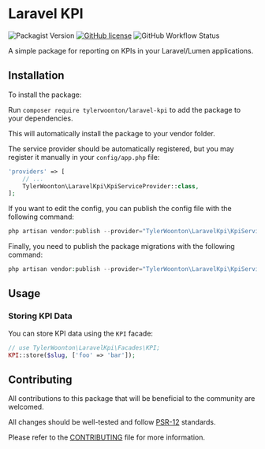 # Laravel KPI

![Packagist Version](https://img.shields.io/packagist/v/tylerwoonton/laravel-kpi?color=%234299E1&style=for-the-badge)
[![GitHub license](https://img.shields.io/github/license/tylerwoonton/laravel-kpi?color=%234299E1&style=for-the-badge)](https://github.com/tylerwoonton/laravel-kpi/blob/master/LICENCE)
![GitHub Workflow Status](https://img.shields.io/github/workflow/status/tylerwoonton/laravel-kpi/Run%20tests?color=4299E1&style=for-the-badge)

A simple package for reporting on KPIs in your Laravel/Lumen applications.


## Installation

To install the package:

Run  `composer require tylerwoonton/laravel-kpi` to add the package to your dependencies.

This will automatically install the package to your vendor folder.

The service provider should be automatically registered, but you may register it manually in your `config/app.php` file:

```php
'providers' => [
    // ...
    TylerWoonton\LaravelKpi\KpiServiceProvider::class,
];  
```

If you want to edit the config, you can publish the config file with the following command:

```php
php artisan vendor:publish --provider="TylerWoonton\LaravelKpi\KpiServiceProvider" --tag="laravel-kpi-config"
```

Finally, you need to publish the package migrations with the following command:

```php
php artisan vendor:publish --provider="TylerWoonton\LaravelKpi\KpiServiceProvider" --tag="laravel-kpi-migrations"
```


## Usage


### Storing KPI Data

You can store KPI data using the `KPI` facade:

```php
// use TylerWoonton\LaravelKpi\Facades\KPI;
KPI::store($slug, ['foo' => 'bar']);
```


## Contributing

All contributions to this package that will be beneficial to the community are welcomed.

All changes should be well-tested and follow [PSR-12](https://www.php-fig.org/psr/psr-12/) standards.

Please refer to the [CONTRIBUTING](CONTRIBUTING.md) file for more information.
